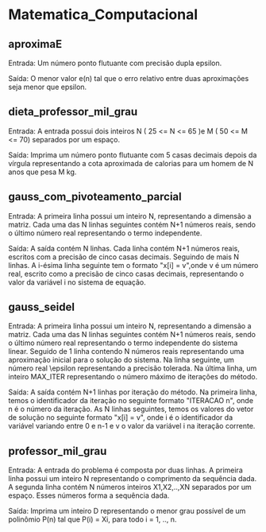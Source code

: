 # Matematica_Computacional

## aproximaE

Entrada: Um número ponto flutuante com precisão dupla epsilon.

Saída: O menor valor e(n) tal que  o erro relativo entre duas aproximações seja menor que epsilon.

## dieta_professor_mil_grau

Entrada: A entrada possui dois inteiros N ( 25 <= N <= 65 )e  M ( 50 <= M <= 70) separados por um espaço.

Saída: Imprima um número ponto flutuante com 5 casas decimais depois da vírgula representando a cota aproximada de calorias para um homem de N anos que pesa M kg.

## gauss_com_pivoteamento_parcial

Entrada: A primeira linha possui um inteiro N, representando a dimensão a matriz. Cada uma das N linhas seguintes contém N+1 números reais, sendo o último número real representando o termo independente.

Saída: A saída contém N linhas. Cada linha contém N+1 números reais, escritos com a precisão de cinco casas decimais. Seguindo de mais N linhas. A i-ésima linha seguinte tem o formato "x[i] = v",onde v é um número real, escrito como a precisão de cinco casas decimais, representando o valor da variável i no sistema de equação.

## gauss_seidel

Entrada: A primeira linha possui um inteiro N, representando a dimensão a matriz. Cada uma das N linhas seguintes contém N+1 números reais, sendo o último número real representando o termo independente do sistema linear. Seguido de 1 linha contendo N números reais representando uma aproximação inicial para o solução do sistema. Na linha seguinte, um número real   \epsilon   representando a precisão tolerada. Na última linha, um inteiro MAX_ITER representando o número máximo de iterações do método.

Saída: A saída contém N+1 linhas por iteração do método. Na primeira linha, temos o identificador da iteração no seguinte formato "ITERACAO n", onde n é o número da iteração. As N linhas seguintes, temos os valores do vetor de solução no seguinte formato "x[i] = v", onde i é o identificador da variável variando entre 0 e n-1 e v o valor da variável i na iteração corrente.

## professor_mil_grau

Entrada: A entrada do problema é composta por duas linhas. A primeira linha possui um inteiro N representando o comprimento da sequência dada. A segunda linha contém N números inteiros X1,X2,..,XN separados por um espaço. Esses números forma a sequência dada. 

Saída: Imprima um inteiro D representando o menor grau possível de um polinômio P(n) tal que P(i) = Xi, para todo i = 1, .., n.
